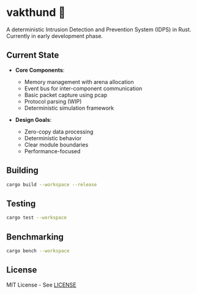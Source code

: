 # vakthund 🐶

A deterministic Intrusion Detection and Prevention System (IDPS) in Rust. Currently in early development phase.

## Current State

- **Core Components**:
  - Memory management with arena allocation
  - Event bus for inter-component communication
  - Basic packet capture using pcap
  - Protocol parsing (WIP)
  - Deterministic simulation framework

- **Design Goals**:
  - Zero-copy data processing
  - Deterministic behavior
  - Clear module boundaries
  - Performance-focused

## Building

```bash
cargo build --workspace --release
```

## Testing

```bash
cargo test --workspace
```

## Benchmarking

```bash
cargo bench --workspace
```

## License

MIT License - See [LICENSE](LICENSE)
